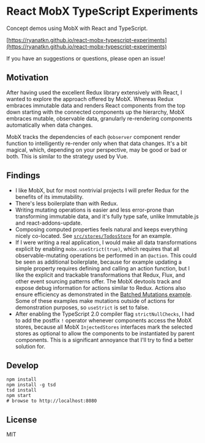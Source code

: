 # React MobX TypeScript Experiments

Concept demos using MobX with React and TypeScript.

[https://ryanatkn.github.io/react-mobx-typescript-experiments](https://ryanatkn.github.io/react-mobx-typescript-experiments)

If you have an suggestions or questions, please open an issue!

## Motivation
After having used the excellent Redux library extensively with React,
I wanted to explore the approach offered by MobX.
Whereas Redux embraces immutable data and renders React components
from the top down starting with the connected components up the hierarchy,
MobX embraces mutable, observable data,
granularly re-rendering components automatically when data changes.

MobX tracks the dependencies of each `@observer` component render function
to intelligently re-render only when that data changes.
It's a bit magical, which, depending on your perspective, may be good or bad or both.
This is similar to the strategy used by Vue.

## Findings
- I like MobX, but for most nontrivial projects I will prefer Redux for the benefits of its immutability.
- There's less boilerplate than with Redux.
- Writing mutating operations is easier and less error-prone than transforming immutable data,
  and it's fully type safe, unlike Immutable.js and react-addons-update.
- Composing computed properties feels natural and keeps everything nicely co-located.
  See [`src/stores/TodosStore`](https://github.com/ryanatkn/react-mobx-typescript-experiments/blob/gh-pages/src/stores/TodosStore.ts) for an example.
- If I were writing a real application,
  I would make all data transformations explicit by enabling `mobx.useStrict(true)`,
  which requires that all observable-mutating operations be performed in an `@action`.
  This could be seen as additional boilerplate,
  because for example updating a simple property requires defining and calling an action function,
  but I like the explicit and trackable transformations
  that Redux, Flux, and other event sourcing patterns offer.
  The MobX devtools track and expose debug information for actions similar to Redux.
  Actions also ensure efficiency as demonstrated in
  the [Batched Mutations example](https://ryanatkn.github.io/react-mobx-typescript-experiments/#/batched-mutations).
  Some of these examples make mutations outside of actions for demonstration purposes,
  so `useStrict` is set to false.
- After enabling the TypeScript 2.0 compiler flag `strictNullChecks`,
  I had to add the postfix `!` operator whenever components access the MobX stores,
  because all MobX `InjectedStores` interfaces mark the selected stores as optional
  to allow the components to be instantiated by parent components.
  This is a significant annoyance that I'll try to find a better solution for.

## Develop

    npm install
    npm install -g tsd
    tsd install
    npm start
    # browse to http://localhost:8080

## License
MIT
